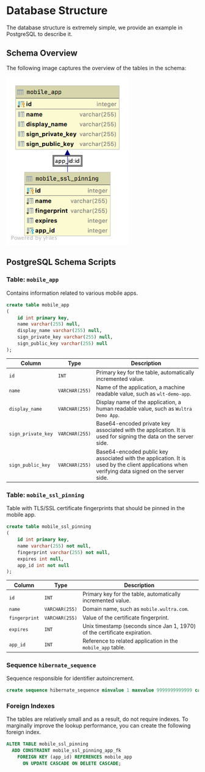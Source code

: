 # Database Structure

The database structure is extremely simple, we provide an example in PostgreSQL to describe it.

## Schema Overview

The following image captures the overview of the tables in the schema:

<img src="./img/mobile_app.png" width="320" alt="Mobile Utility Server DB Schema"/>

## PostgreSQL Schema Scripts

### Table: `mobile_app`

Contains information related to various mobile apps.

```sql
create table mobile_app
(
    id int primary key,
    name varchar(255) null,
    display_name varchar(255) null,
    sign_private_key varchar(255) null,
    sign_public_key varchar(255) null
);
```

| Column | Type | Description |
|---|---|---|
| `id` | `INT` | Primary key for the table, automatically incremented value. |
| `name` | `VARCHAR(255)` | Name of the application, a machine readable value, such as `wlt-demo-app`. |
| `display_name` | `VARCHAR(255)` | Display name of the application, a human readable value, such as `Wultra Demo App`. |
| `sign_private_key` | `VARCHAR(255)` | Base64-encoded private key associated with the application. It is used for signing the data on the server side. |
| `sign_public_key` | `VARCHAR(255)` | Base64-encoded public key associated with the application. It is used by the client applications when verifying data signed on the server side. |

### Table: `mobile_ssl_pinning`

Table with TLS/SSL certificate fingerprints that should be pinned in the mobile app.

```sql
create table mobile_ssl_pinning
(
    id int primary key,
    name varchar(255) not null,
    fingerprint varchar(255) not null,
    expires int null,
    app_id int not null
);
```

| Column | Type | Description |
|---|---|---|
| `id` | `INT` | Primary key for the table, automatically incremented value. |
| `name` | `VARCHAR(255)` | Domain name, such as `mobile.wultra.com`. |
| `fingerprint` | `VARCHAR(255)` | Value of the certificate fingerprint. |
| `expires` | `INT` | Unix timestamp (seconds since Jan 1, 1970) of the certificate expiration. |
| `app_id` | `INT` | Reference to related application in the `mobile_app` table. |

### Sequence `hibernate_sequence`

Sequence responsible for identifier autoincrement.

```sql
create sequence hibernate_sequence minvalue 1 maxvalue 9999999999999 cache 20;
```

### Foreign Indexes

The tables are relatively small and as a result, do not require indexes. To marginally improve the lookup performance, you can create the following foreign index.

```sql
ALTER TABLE mobile_ssl_pinning
  ADD CONSTRAINT mobile_ssl_pinning_app_fk
    FOREIGN KEY (app_id) REFERENCES mobile_app
      ON UPDATE CASCADE ON DELETE CASCADE;
```
